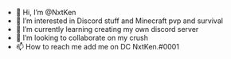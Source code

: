 - 👋 Hi, I’m @NxtKen
- 👀 I’m interested in Discord stuff and Minecraft pvp and survival
- 🌱 I’m currently learning creating my own discord server
- 💞️ I’m looking to collaborate on my crush
- 📫 How to reach me add me on DC NxtKen.#0001

<!---
NxtKen/NxtKen is a ✨ special ✨ repository because its `README.md` (this file) appears on your GitHub profile.
You can click the Preview link to take a look at your changes.
--->

